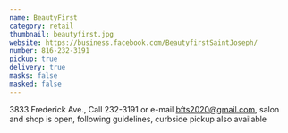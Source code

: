 ```yaml
---
name: BeautyFirst
category: retail
thumbnail: beautyfirst.jpg
website: https://business.facebook.com/BeautyfirstSaintJoseph/
number: 816-232-3191
pickup: true
delivery: true
masks: false
masked: false
---
```

3833 Frederick Ave., Call 232-3191 or e-mail bfts2020@gmail.com, salon and shop is open, following guidelines, curbside pickup also available